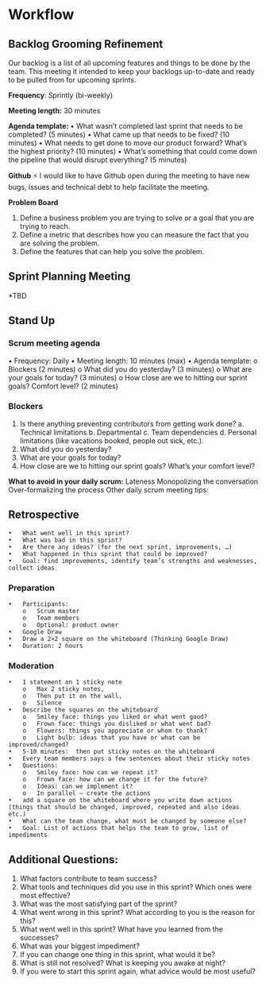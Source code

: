 # Workflow

## Backlog Grooming Refinement

Our backlog is a list of all upcoming features and things to be done by the team. This meeting it intended to keep your backlogs up-to-date and ready to be pulled from for upcoming sprints.

**Frequency**: Sprintly (bi-weekly)

**Meeting length:** 30 minutes

**Agenda template:**
•	What wasn’t completed last sprint that needs to be completed? (5 minutes)
•	What came up that needs to be fixed? (10 minutes)
•	What needs to get done to move our product forward? What’s the highest priority? (10 minutes)
•	What’s something that could come down the pipeline that would disrupt everything? (5 minutes)

**Github**
⚡️ I would like to have Github open during the meeting to have new bugs, issues and technical debt to help facilitate the meeting.

**Problem Board**
1.	Define a business problem you are trying to solve or a goal that you are trying to reach.
2.	Define a metric that describes how you can measure the fact that you are solving the problem.
3.	Define the features that can help you solve the problem.

## Sprint Planning Meeting
*TBD


## Stand Up
### Scrum meeting agenda
•	Frequency: Daily
•	Meeting length: 10 minutes (max)
•	Agenda template:
o	Blockers (2 minutes)
o	What did you do yesterday? (3 minutes)
o	What are your goals for today? (3 minutes)
o	How close are we to hitting our sprint goals? Comfort level? (2 minutes)

### Blockers
1.	Is there anything preventing contributors from getting work done? 
a.	Technical limitations
b.	Departmental 
c.	Team dependencies
d.	Personal limitations (like vacations booked, people out sick, etc.).
2.	What did you do yesterday?
3.	What are your goals for today?
4.	How close are we to hitting our sprint goals? What’s your comfort level?

**What to avoid in your daily scrum:**
Lateness
Monopolizing the conversation
Over-formalizing the process
Other daily scrum meeting tips:



## Retrospective

    •	What went well in this sprint?
    •	What was bad in this sprint?
    •	Are there any ideas? (for the next sprint, improvements, …)
    •	What happened in this sprint that could be improved?
    •	Goal: find improvements, identify team’s strengths and weaknesses, collect ideas

### Preparation
    •	Participants:
        o	Scrum master
        o	Team members
        o	Optional: product owner
    •	Google Draw
    •	Draw a 2×2 square on the whiteboard (Thinking Google Draw)
    •	Duration: 2 hours

### Moderation
    •	1 statement on 1 sticky note
        o	Max 2 sticky notes, 
        o	Then put it on the wall, 
        o	Silence
    •	Describe the squares on the whiteboard
        o	Smiley face: things you liked or what went good?
        o	Frown face: things you disliked or what went bad?
        o	Flowers: things you appreciate or whom to thank?
        o	Light bulb: ideas that you have or what can be improved/changed?
    •	5-10 minutes:  then put sticky notes on the whiteboard
    •	Every team members says a few sentences about their sticky notes
    •	Questions:
        o	Smiley face: how can we repeat it?
        o	Frown face: how can we change it for the future?
        o	Ideas: can we implement it?
        o	In parallel – create the actions
    •	add a square on the whiteboard where you write down actions (things that should be changed, improved, repeated and also ideas etc.)
    •	What can the team change, what must be changed by someone else?
    •	Goal: List of actions that helps the team to grow, list of impediments
 
## Additional Questions:
1.	What factors contribute to team success?
2.	What tools and techniques did you use in this sprint? Which ones were most effective?
3.	What was the most satisfying part of the sprint?
4.	What went wrong in this sprint? What according to you is the reason for this?
5.	What went well in this sprint? What have you learned from the successes?
6.	What was your biggest impediment?
7.	If you can change one thing in this sprint, what would it be?
8.	What is still not resolved? What is keeping you awake at night?
9.	If you were to start this sprint again, what advice would be most useful?




